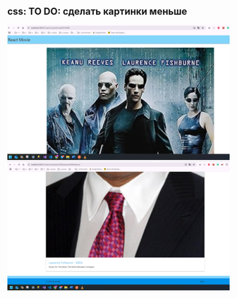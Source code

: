 ## css: TO DO: сделать картинки меньше 

![](_md_img/todo_images/todo%202024-11-26-12-55-57.png)
![](_md_img/todo_images/todo%202024-11-26-12-56-26.png)